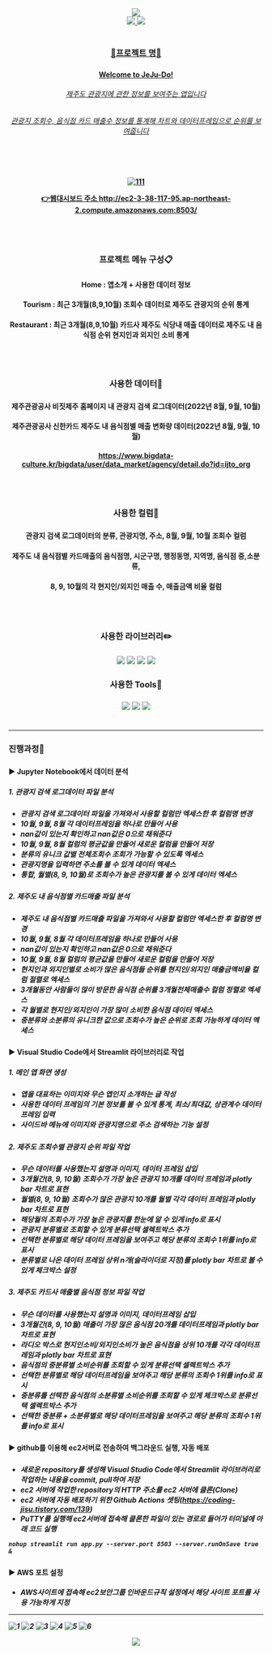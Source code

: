 <div align=center>
	<img src="https://capsule-render.vercel.app/api?type=waving&color=0:99CCFF,100:a82da&height=200&fontColor=FFFFFF&section=header&text=Welcome%20to%20JeJu-Do!&fontSize=60&animation=twinkling" />
</div>	
<div align=center>
	<a href="mailto:yunwltn98@gmail.com"><img src="https://img.shields.io/badge/Gmail-EA4335?style=flat&logo=Gmail&logoColor=white&link="mailto:yunwltn98@gmail.com" />
	<a href="https://coding-jisu.tistory.com/"><img src="https://img.shields.io/badge/Tistory-000000?style=flat&logo=Tistory&logoColor=white&link="https://coding-jisu.tistory.com" />
	<br>
	<br>
</div>	

<div align=center> 
	<h3> 📌프로젝트 명📌 <h3>
	<h4> Welcome to JeJu-Do! <h4>
	<h6> 제주도 관광지에 관한 정보를 보여주는 앱입니다 <h6>
	<h6> 관광지 조회수, 음식점 카드 매출수 정보를 통계해 차트와 데이터프레임으로 순위를 보여줍니다 <h6>
	<br>
	<h4>

![111](https://user-images.githubusercontent.com/120348555/209489225-5e1a1d33-736e-4b0e-88cc-4743f1f7c587.jpg)

👉웹대시보드 주소 <http://ec2-3-38-117-95.ap-northeast-2.compute.amazonaws.com:8503/>

</div>	
<div align=center> 
	<br>
	<br>
	<h3> 프로젝트 메뉴 구성📋 <h3>
	<h4> Home : 앱소개 + 사용한 데이터 정보
	<h4> Tourism : 최근 3개월(8,9,10월) 조회수 데이터로 제주도 관광지의 순위 통계
  <h4> Restaurant : 최근 3개월(8,9,10월) 카드사 제주도 식당내 매출 데이터로 제주도 내 음식점 순위 현지인과 외지인 소비 통계
	<br>
	<br>
	<br>
	<br>
	<h3> 사용한 데이터📂 <h3>
	<h4> 제주관광공사 비짓제주 홈페이지 내 관광지 검색 로그데이터(2022년 8월, 9월, 10월) <h4>
	<h4> 제주관광공사 신한카드 제주도 내 음식점별 매출 변화량 데이터(2022년 8월, 9월, 10월) <h4>

<https://www.bigdata-culture.kr/bigdata/user/data_market/agency/detail.do?id=ijto_org>
</div>	
<div align=center>
	<br>
	<br>
	<h3> 사용한 컬럼📑 <h3>
	<h4> 관광지 검색 로그데이터의 분류, 관광지명, 주소, 8월, 9월, 10월 조회수 컬럼 <h4>
	<h4> 제주도 내 음식점별 카드매출의 음식점명, 시군구명, 행정동명, 지역명, 음식점 중,소분류, <h4>
	<h4> 8, 9, 10월의 각 현지인/외지인 매출 수, 매출금액 비율 컬럼 <h4>	
	<br>
	<br>
	<h3> 사용한 라이브러리✏️ <h3>	
	<img src="https://img.shields.io/badge/Streamlit-FF4B4B?style=flat&logo=Streamlit&logoColor=white" />
	<img src="https://img.shields.io/badge/NumPy-013243?style=flat&logo=NumPy&logoColor=white" />
	<img src="https://img.shields.io/badge/pandas-150458?style=flat&logo=pandas&logoColor=white" />
	<img src="https://img.shields.io/badge/Plotly-3F4F75?style=flat&logo=Plotly&logoColor=white" />
	<h3> 사용한 Tools🔨 <h3>
	<img src="https://img.shields.io/badge/Jupyter-F37626?style=flat&logo=Jupyter&logoColor=white" />
	<img src="https://img.shields.io/badge/Visual Studio Code-007ACC?style=flat&logo=Visual Studio Code&logoColor=white" />
	<img src="https://img.shields.io/badge/GitHub-181717?style=flat&logo=GitHub&logoColor=white" />
	<br>
	<br>
</div>	

		
---


<h3>진행과정💬<h3>

<h4>▶️ Jupyter Notebook에서 데이터 분석<h4>
	
<h5> 1. 관광지 검색 로그데이터 파일 분석<h5>
	
- 관광지 검색 로그데이터 파일을 가져와서 사용할 컬럼만 엑세스한 후 컬럼명 변경
- 10월, 9월, 8월 각 데이터프레임을 하나로 만들어 사용
- nan값이 있는지 확인하고 nan값은 0으로 채워준다
- 10월, 9월, 8월 컬럼의 평균값을 만들어 새로운 컬럼을 만들어 저장
- 분류의 유니크 값별 전체조회수 조회가 가능할 수 있도록 엑세스
- 관광지명을 입력하면 주소를 볼 수 있게 데이터 엑세스
- 통합, 월별(8, 9, 10월)로 조회수가 높은 관광지를 볼 수 있게 데이터 엑세스

<h5> 2. 제주도 내 음식점별 카드매출 파일 분석<h5>
	
- 제주도 내 음식점별 카드매출 파일을 가져와서 사용할 컬럼만 엑세스한 후 컬럼명 변경
- 10월, 9월, 8월 각 데이터프레임을 하나로 만들어 사용
- nan값이 있는지 확인하고 nan값은 0으로 채워준다
- 10월, 9월, 8월 컬럼의 평균값을 만들어 새로운 컬럼을 만들어 저장
- 현지인과 외지인별로 소비가 많은 음식점들 순위를 현지인/외지인 매출금액비율 컬럼 절렬로 엑세스
- 3개월동안 사람들이 많이 방문한 음식점 순위를 3개월전체매출수 컬럼 정렬로 엑세스
- 각 월별로 현지인/외지인이 가장 많이 소비한 음식점 데이터 엑세스
- 중분류와 소분류의 유니크한 값으로 조회수가 높은 순위로 조회 가능하게 데이터 엑세스

<h4>▶️ Visual Studio Code에서 Streamlit 라이브러리로 작업<h4>

<h5>1. 메인 앱 화면 생성<h5>

- 앱을 대표하는 이미지와 무슨 앱인지 소개하는 글 작성
- 사용한 데이터 프레임의 기본 정보를 볼 수 있게 통계, 최소/최대값, 상관계수 데이터 프레임 입력
- 사이드바 메뉴에 이미지와 관광지명으로 주소 검색하는 기능 설정
		
<h5>2. 제주도 조회수별 관광지 순위 파일 작업<h5>
		
- 무슨 데이터를 사용했는지 설명과 이미지, 데이터 프레임 삽입
- 3개월간(8, 9, 10월) 조회수가 가장 높은 관광지 10개를 데이터 프레임과 plotly bar 차트로 표현
- 월별(8, 9, 10월) 조회수가 많은 관광지 10개를 월별 각각 데이터 프레임과 plotly bar 차트로 표현
- 해당월의 조회수가 가장 높은 관광지를 한눈에 알 수 있게 info로 표시
- 관광지 분류별로 조회할 수 있게 분류선택 셀렉트박스 추가
- 선택한 분류별로 해당 데이터 프레임을 보여주고 해당 분류의 조회수 1위를 info로 표시
- 분류별로 나온 데이터 프레임 상위 n개(슬라이더로 지정)를 plotly bar 차트로 볼 수 있게 체크박스 설정

<h5>3. 제주도 카드사 매출별 음식점 정보 파일 작업<h5>
		
- 무슨 데이터를 사용했는지 설명과 이미지, 데이터프레임 삽입
- 3개월간(8, 9, 10월) 매출이 가장 많은 음식점 20개를 데이터프레임과 plotly bar 차트로 표현
- 라디오 박스로 현지인소비/외지인소비가 높은 음식점을 상위 10개를 각각 데이터프레임과 plotly bar 차트로 표현
- 음식점의 중분류별 소비순위를 조회할 수 있게 분류선택 셀렉트박스 추가
- 선택한 분류별로 해당 데이터프레임을 보여주고 해당 분류의 조회수 1위를 info로 표시
- 중분류를 선택한 음식점의 소분류별 소비순위를 조회할 수 있게 체크박스로 분류선택 셀렉트박스 추가
- 선택한 중분류 + 소분류별로 해당 데이터프레임을 보여주고 해당 분류의 조회수 1위를 info로 표시
	
<h4>▶️ github를 이용해 ec2서버로 전송하여 백그라운드 실행, 자동 배포<h4>
	
<h5><h5>
		
- 새로운 repository를 생성해 Visual Studio Code에서 Streamlit 라이브러리로 작업하는 내용을 commit, pull하여 저장
- ec2 서버에 작업한 repository의 HTTP 주소를 ec2 서버에 클론(Clone)
- ec2 서버에 자동 배포하기 위한 Github Actions 셋팅(https://coding-jisu.tistory.com/139)
- PuTTY를 실행해 ec2서버에 접속해 클론한 파일이 있는 경로로 들어가 터미널에 아래 코드 실행
	
```
nohup streamlit run app.py --server.port 8503 --server.runOnSave true &
```

<h4> ▶️ AWS 포트 설정 <h4>
	
<h5>

- AWS사이트에 접속해 ec2보안그룹 인바운드규칙 설정에서 해당 사이트 포트를 사용 가능하게 지정
	
	
---
	
	
![1](https://user-images.githubusercontent.com/120348555/209072456-1566d8f7-5b55-44e3-94e2-f03f44ba97ea.PNG)
![2](https://user-images.githubusercontent.com/120348555/209072462-66876d71-489c-4035-81ac-5d398cabe02c.PNG)
![3](https://user-images.githubusercontent.com/120348555/209072465-426be302-8fc9-43e6-be28-62f36b867d34.PNG)
![4](https://user-images.githubusercontent.com/120348555/209072468-e3e24bc4-ab54-4818-83b4-02d65b6f264a.PNG)
![5](https://user-images.githubusercontent.com/120348555/209072469-3b0af687-2fb0-4502-bd6e-1d86db49b579.PNG)
![6](https://user-images.githubusercontent.com/120348555/209072472-5b380e3f-7f0c-43c2-b5d8-8e8bf6144bb8.PNG)

<div align=center>
	<img src="https://capsule-render.vercel.app/api?type=waving&color=0:99CCFF,100:a82da&height=100&section=footer&text=Thank%20you&fontSize=50&animation=twinkling" />
</div>	
